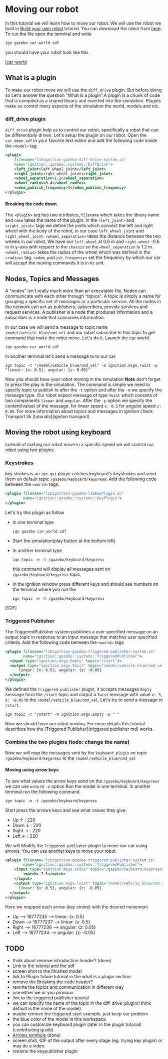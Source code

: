 # Moving our robot

In this tutorial we will learn how to move our robot. We will use the robot we built in [Build your own robot](SDF_tutorial_link) tutorial. You can download the robot from [here](car_world.sdf).
To run the file open the terminal and write

`ign gazebo car_world.sdf`

you should have your robot look like this

[!car_world](screen_shot)

## What is a plugin

To make our robot move we will use the `diff_drive` plugin. But before doing so Let's answer the question "What is a plugin".A plugin is a chunk of code that is compiled as a shared library and inserted into the simulation. Plugins make us control many aspects of the simulation the world, models and etc.

### diff_drive plugin

`diff_drive` plugin help us to control our robot, specifically a robot that can be differentially driven. Let's setup the plugin on our robot. Open the `car_demo.sdf` in your favorite text editor and add the following code inside the `<model>` tag.

```xml
<plugin
    filename="libignition-gazebo-diff-drive-system.so"
    name="ignition::gazebo::systems::DiffDrive">
    <left_joint>left_wheel_joint</left_joint>
    <right_joint>right_wheel_joint</right_joint>
    <wheel_separation>1.2</wheel_separation>
    <wheel_radius>0.4</wheel_radius>
    <odom_publish_frequency>1</odom_publish_frequency>
</plugin>
```

#### Breaking the code down

The `<plugin>` tag has two attributes, `filename` which takes the library name and `name` takes the name of the plugin. In the `<left_joint>` and `<right_joint>` tags we define the joints which connect the left and right wheel with the body of the robot, in our case `left_wheel_joint` and `right_wheel_joint`. `<wheel_separation>` takes the distance between the two wheels in our robot, We have our `left_wheel` at 0.6 m and `right-wheel` -0.6 m in y-axis with respect to the `chassis` so the `wheel_separation` is 1.2 m. `<wheel_radius>` takes the radius of the wheel which was defined in the `<radius>` tag. `<odom_publish_frequency>` set the frequency by which our car will accept the moving commands it is in `Hz` unit.

## Nodes, Topics and Messages

A "nodes" isn't really much more than an executable file, Nodes can communicate with each other through "topics". A topic is simply a name for grouping a specific set of messages or a particular service. All the nodes in the network can act as publishers, subscribers, provide services and request services. A publisher is a node that produces information and a subscriber is a node that consumes information.

In our case we will send a message to topic name `/model/vehicle_blue/cmd_vel` and our robot subscribe to this topic to get command that make the robot move. Let's do it. Launch the car world.

`ign gazebo car_world.sdf`

In another terminal let's send a message to to our car.

`ign topic -t "/model/vehicle_blue/cmd_vel" -m ignition.msgs.Twist -p "linear: {x: 0.5}, angular: {z: 0.05}"`

Now you should have your robot moving in the simulation **Note** don't forget to press the play in the simulation. The command is simple we need to specify topic to publish to after the `-t` option and after the `-m` we specify the message type. Our robot expect message of type `Twist` which consists of two components `linear` and `angular`. After the `-p` option we specify the content(value) of the message. for linear speed `x: 0.5` for angular speed `z: 0.05`.
For more information about topics and messages in ignition check Transport lib [tutorials](igniton transport)

## Moving the robot using keyboard

Instead of making our robot move in a specific speed we will control our robot using two plugins

### Keystrokes

key strokes is an `ign-gui` plugin catches keyboard's keystrokes and send them on default topic `/gazebo/keyboard/keypress`. Add the following code between the `<world>` tags.

```xml
<plugin filename="libignition-gazebo-libKeyPlugin.so"
        name="ignition::gazebo::systems::KeyPlugin">
</plugin>
```

Let's try this plugin as follow

* In one terminal type

    `ign gazebo car_world.sdf`

* Start the simulation(play button at the bottom left)
* In another terminal type 

    `ign topic -e -t /gazebo/keyboard/keypress`
    
     this command will display all messages sent on `/gazebo/keyboard/keypress` topic.
* In the ignition window press different keys and should see numbers on the terminal where you run the

    `ign topic -e -t /gazebo/keyboard/keypress`

[!GIF]

### Triggered Publisher

The TriggeredPublisher system publishes a user specified message on an output topic in response to an input message that matches user specified criteria. Add the following code between the `<world>` tags

```xml
<plugin filename="libignition-gazebo-triggered-publisher-system.so"
        name="ignition::gazebo::systems::TriggeredPublisher">
  <input type="ignition.msgs.Empty" topic="/start"/>
  <output type="ignition.msgs.Twist" topic="/model/vehicle_blue/cmd_vel">
      linear: {x: 0.5}, angular: {z: -0.05}
  </output>
</plugin>
```

We defined the `triggered-publisher` plugin, it accepts messages `Empty` message form the `/start` topic and output a `Twist` message with value `x: 3`, `z: -0.05` to the `/model/vehicle_blue/cmd_vel`.
Let's try to send a message to `/start`.

`ign topic -t "/start" -m ignition.msgs.Empty -p " "`

Now we should have our robot moving.
For more details this tutorial describes how the [Triggered Publisher](triggered publisher md) works.

### Combine the two plugins (todo: change the name)

Now we will map the messages sent by the `keyboard_plugin` on topic `/gazebo/keyboard/keypress` to the `/model/vehicle_blue/cmd_vel`

#### Moving using arrow keys

To see what values the arrow keys send on the `/gazebo/keyboard/keypress` we can use `echo` or `-e` option
Run the model in one terminal.
In another terminal run the following command.

`ign topic -e -t /gazebo/keyboard/keypress`

Start press the arrows keys and see what values they give:

* Up  &#8593;   : 220
* Down &#8595;  : 220
* Right &#8594; : 220
* Left &#8592;  : 220

We will Modify the `Triggered publisher` plugin to move our car using arrows, You can use another keys to move your robot.

```xml
<plugin filename="libignition-gazebo-triggered-publisher-system.so"
        name="ignition::gazebo::systems::TriggeredPublisher">
    <input type="ignition.msgs.Int32" topic="/gazebo/keyboard/keypress">
        <match>-7.5</match>
    </input>
    <output type="ignition.msgs.Twist" topic="/model/vehicle_blue/cmd_vel">
      linear: {x: 0.5}, angular: {z: -0.05}
  </output>
</plugin>
```

Here we mapped each arrow (key stroke) with the desired movement

* Up --> 16777235 --> linear: {x: 0.5}
* Down --> 16777237 --> linear: {x: 0.5}
* Right --> 16777236 --> angular: {z: 0.05}
* Left --> 16777234 --> angular: {z: -0.05}

## TODO

* think about remove introduction header? (done)
* Link to the tutorial and the sdf
* screen shot to the finished model
* link to Plugin future tutorial in the what is a plugin section
* remove the Breaking the code header?
* rewrite the topics and communication in different way
* use either we or you pronoun
* link to the triggered publisher tutorial
* we can specify the name of the topic in the diff_drive_plugin(I think default is the name of the model)
* maybe remove the triggered start example, just keep our problem
* the blue color of the model in this workspace
* you can customize keyboard plugin (later in the plugin tutorial) (contributing guide)
* [Arrows symbols](https://unicode-table.com/en/sets/arrow-symbols/) (done)
* screen shot, GIF of the output after every stage (eg. trying key plugin) or may do a video.
* rename the keypublisher plugin
